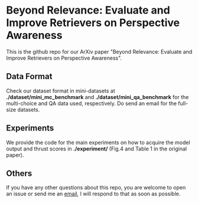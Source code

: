 # Beyond Relevance: Evaluate and Improve Retrievers on Perspective Awareness
This is the github repo for our ArXiv paper "Beyond Relevance: Evaluate and Improve Retrievers on Perspective Awareness".

## Data Format
Check our dataset format in mini-datasets at **./dataset/mini_mc_benchmark** and **./dataset/mini_qa_benchmark** for the multi-choice and QA data used, respectively. Do send an email for the full-size datasets.

## Experiments

We provide the code for the main experiments on how to acquire the model output and thrust scores in **./experiment/** (Fig.4 and Table 1 in the original paper).

## Others
If you have any other questions about this repo, you are welcome to open an issue or send me an [email](mailto:xinranz3@andrew.cmu.edu), I will respond to that as soon as possible.
